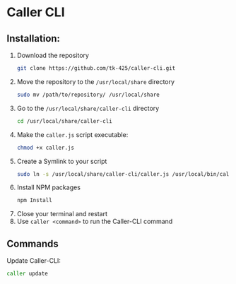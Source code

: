 # Caller CLI

## Installation:

1. Download the repository
   ```bash
   git clone https://github.com/tk-425/caller-cli.git
   ```
2. Move the repository to the `/usr/local/share` directory
   ```bash
   sudo mv /path/to/repository/ /usr/local/share
   ```
3. Go to the `/usr/local/share/caller-cli` directory
   ```bash
   cd /usr/local/share/caller-cli
   ```
4. Make the `caller.js` script executable:
   ```bash
   chmod +x caller.js
   ```
5. Create a Symlink to your script
   ```bash
   sudo ln -s /usr/local/share/caller-cli/caller.js /usr/local/bin/caller
   ```
6. Install NPM packages
   ```bash
   npm Install
   ``` 
7. Close your terminal and restart
8. Use `caller <command>` to run the Caller-CLI command

## Commands
Update Caller-CLI:
   ```bash
   caller update
   ```